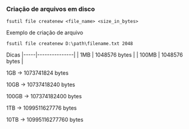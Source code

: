 ### Criação de arquivos em disco

```batch
fsutil file createnew <file_name> <size_in_bytes>
```
Exemplo de criação de arquivo

```batch
fsutil file createnew D:\path\filename.txt 2048
```

Dicas 
|-----|---------------|
| 1MB | 1048576 bytes |
| 100MB | 1048576 bytes |

1GB -> 1073741824 bytes

10GB -> 10737418240 bytes

100GB -> 107374182400 bytes

1TB -> 1099511627776 bytes

10TB -> 10995116277760 bytes
